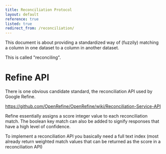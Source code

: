 ```yaml
---
title: Reconciliation Protocol
layout: default
reference: true
listed: true
redirect_from: /reconciliation/
---
```


This document is about providing a standardized way of (fuzzily)
matching a column in one dataset to a column in another dataset.

This is called "reconciling".

Refine API
==========

There is one obvious candidate standard, the reconciliation API used by
Google Refine.

<https://github.com/OpenRefine/OpenRefine/wiki/Reconciliation-Service-API>

Refine essentially assigns a score integer value to each reconciliation
match. The boolean key match can also be added to signify responses that
have a high level of confidence.

To implement a reconciliation API you basically need a full text index
(most already return weighted match values that can be returned as the
score in a reconciliation API)
